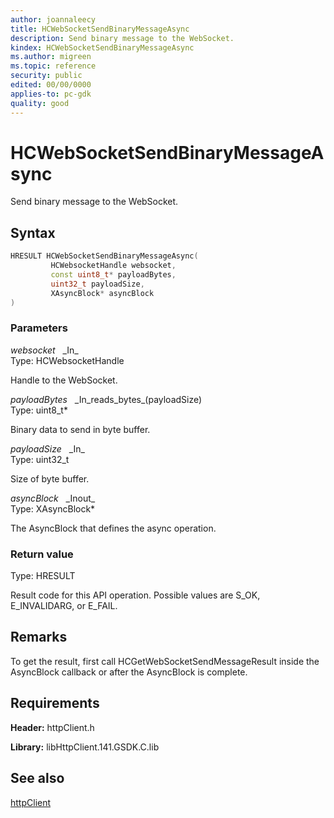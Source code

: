 ```yaml
---
author: joannaleecy
title: HCWebSocketSendBinaryMessageAsync
description: Send binary message to the WebSocket.
kindex: HCWebSocketSendBinaryMessageAsync
ms.author: migreen
ms.topic: reference
security: public
edited: 00/00/0000
applies-to: pc-gdk
quality: good
---
```


# HCWebSocketSendBinaryMessageAsync  

Send binary message to the WebSocket.  

## Syntax  
  
```cpp
HRESULT HCWebSocketSendBinaryMessageAsync(  
         HCWebsocketHandle websocket,  
         const uint8_t* payloadBytes,  
         uint32_t payloadSize,  
         XAsyncBlock* asyncBlock  
)  
```  
  
### Parameters  
  
*websocket* &nbsp;&nbsp;\_In\_  
Type: HCWebsocketHandle  
  
Handle to the WebSocket.  
  
*payloadBytes* &nbsp;&nbsp;\_In\_reads\_bytes\_(payloadSize)  
Type: uint8_t*  
  
Binary data to send in byte buffer.  
  
*payloadSize* &nbsp;&nbsp;\_In\_  
Type: uint32_t  
  
Size of byte buffer.  
  
*asyncBlock* &nbsp;&nbsp;\_Inout\_  
Type: XAsyncBlock*  
  
The AsyncBlock that defines the async operation.  
  
  
### Return value  
Type: HRESULT
  
Result code for this API operation. Possible values are S_OK, E_INVALIDARG, or E_FAIL.
  
## Remarks  
  
To get the result, first call HCGetWebSocketSendMessageResult inside the AsyncBlock callback or after the AsyncBlock is complete.
  
## Requirements  
  
**Header:** httpClient.h
  
**Library:** libHttpClient.141.GSDK.C.lib
  
## See also  
[httpClient](../httpclient_members.md)  
  
  